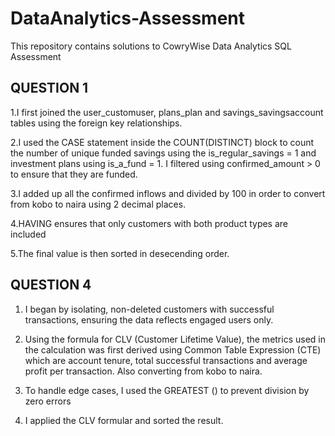 # DataAnalytics-Assessment
This repository contains solutions to CowryWise Data Analytics SQL Assessment

## QUESTION 1

1.I first joined the user_customuser, plans_plan and savings_savingsaccount tables using the foreign key relationships.

2.I used the CASE statement inside the COUNT(DISTINCT) block to count the number of unique funded savings using the is_regular_savings = 1 and investment plans using is_a_fund = 1. I filtered using confirmed_amount > 0 to ensure that they are funded.

3.I added up all the confirmed inflows and divided by 100 in order to convert from kobo to naira using 2 decimal places.

4.HAVING ensures that only customers with both product types are included

5.The final value is then sorted in desecending order.

## QUESTION 4
1. I began by isolating, non-deleted customers with successful transactions, ensuring the data reflects engaged users only.

2. Using the formula for CLV (Customer Lifetime Value), the metrics used in the calculation was first derived using Common Table Expression (CTE) which are account tenure, total successful transactions and average profit per transaction. Also converting from kobo to naira.

3. To handle edge cases, I used the GREATEST () to prevent division by zero errors

4. I applied the CLV formular and sorted the result.
